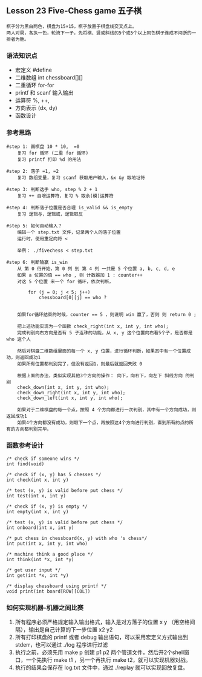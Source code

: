 ## Lesson 23 Five-Chess game 五子棋
	棋子分为黑白两色，棋盘为15×15，棋子放置于棋盘线交叉点上。
	两人对局，各执一色，轮流下一子，先将横、竖或斜线的5个或5个以上同色棋子连成不间断的一排者为胜。

### 语法知识点
* 宏定义 #define
* 二维数组 int chessboard[][]
* 二重循环 for-for
* printf 和 scanf 输入输出
* 运算符 %, ++, 
* 方向表示 (dx, dy) 
* 函数设计 
	
### 参考思路

	#step 1: 画棋盘 10 * 10,  =0
		复习 for 循环 (二重 for 循环)
		复习 printf 打印 %d 的用法
	
	#step 2: 落子 =1, =2
		复习 数组变量，复习 scanf 获取用户输入，&x &y 取地址符	
	
	#step 3: 判断选手 who, step % 2 + 1
		复习 ++ 自增运算符，复习 % 取余(模)运算符
	
	#step 4: 判断落子位置是否合理 is_valid && is_empty
		复习 逻辑与，逻辑或，逻辑取反
	
	#step 5: 如何自动输入？ 
		编辑一个 step.txt 文件，记录两个人的落子位置
		运行时，使用重定向符 <  
	
		举例： ./fivechess < step.txt
	
	#step 6: 判断输赢 is_win
		从 第 0 行开始，第 0 列 到 第 4 列 一共是 5 个位置 a, b, c, d, e
		如果 a 位置的值 == who , 则 计数器加 1 : counter++
		对这 5 个位置 来一个 for 循环，依次判断，
		
			for (j = 0; j < 5; j++)
				chessboard[0][j] == who ?
		
	
		如果for循环结束的时候，counter == 5 ，则说明 win 赢了，否则 则 return 0	;
	
		把上述功能实现为一个函数 check_right(int x, int y, int who);
		完成判别向右方向是否有 5 子连珠的功能，从 x, y 这个位置向右看5个子，是否都是 who 这个人
	
		然后对棋盘二维数组里面的每一个 x, y 位置，进行循环判断，如果其中有一个位置成功，则返回成功1
		如果所有位置都判别完了，但没有返回1，则最后就返回失败 0
	
		根据上面的办法，类似实现其他3个方向的操作： 向下，向右下，向左下 斜线方向 的判别
		check_down(int x, int y, int who);
		check_down_right(int x, int y, int who);
		check_down_left(int x, int y, int who);
	
		如果对于二维棋盘的每一个点，按照 4 个方向都进行一次判别，其中有一个方向成功，则返回成功1
		如果4个方向都没有成功，则取下一个点，再按照这4个方向进行判别，直到所有的点的所有的方向都判别完毕。

### 函数参考设计
	/* check if someone wins */
	int find(void)
	
	/* check if (x, y) has 5 chesses */
	int check(int x, int y)
		
	/* test (x, y) is valid before put chess */
	int test(int x, int y)	
	
	/* check if (x, y) is empty */
	int empty(int x, int y)

	/* test (x, y) is valid before put chess */
	int onboard(int x, int y)
	
	/* put chess in chessboard(x, y) with who 's chess*/
	int put(int x, int y, int who)
	
	/* machine think a good place */
	int think(int *x, int *y)
	
	/* get user input */
	int get(int *x, int *y)
	
	/* display chessboard using printf */
	void print(int board[ROW][COL])

### 如何实现机器-机器之间比赛
1. 所有程序必须严格规定输入输出格式，输入是对方落子的位置 x y （用空格间隔），输出是自己计算的下一步位置 x2 y2 
2. 所有打印棋盘的 printf 或者 debug 输出语句，可以采用宏定义方式输出到 stderr，也可以通过 ./log 程序进行过滤
3. 执行之前，必须先用 make p 创建 p1 p2 两个管道文件，然后开2个shell窗口，一个先执行 make t1 ，另一个再执行 make t2，就可以实现机器对战。
4. 执行的结果会保存在 log.txt 文件中，通过 ./replay 就可以实现回放复盘。
	
